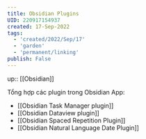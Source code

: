 ```yaml
---
title: Obsidian Plugins
UID: 220917154937
created: 17-Sep-2022
tags:
  - 'created/2022/Sep/17'
  - 'garden'
  - 'permanent/linking'
publish: False
---
```

up:: [[Obsidian]]

Tổng hợp các plugin trong Obsidian App:
- [[Obsidian Task Manager plugin]]
- [[Obsidian Dataview plugin]]
- [[Obsidian Spaced Repetition Plugin]]
- [[Obsidian Natural Language Date Plugin]]
